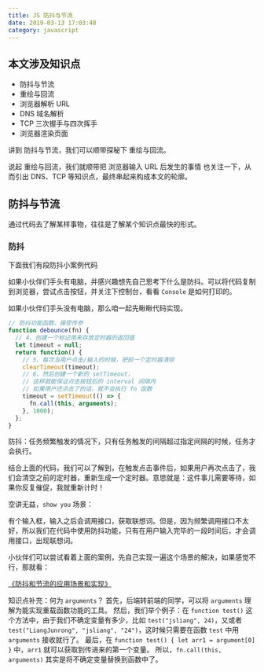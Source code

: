 ```yaml
---
title: JS 防抖与节流
date: 2019-03-13 17:03:48
category: javascript
---
```



## 本文涉及知识点

- 防抖与节流
- 重绘与回流
- 浏览器解析 URL
- DNS 域名解析
- TCP 三次握手与四次挥手
- 浏览器渲染页面


讲到 防抖与节流，我们可以顺带探秘下 重绘与回流。

说起 重绘与回流，我们就顺带把 浏览器输入 URL 后发生的事情 也关注一下，从而引出 DNS、TCP 等知识点，最终串起来构成本文的轮廓。


## 防抖与节流

通过代码去了解某样事物，往往是了解某个知识点最快的形式。

### 防抖

下面我们有段防抖小案例代码

如果小伙伴们手头有电脑，并感兴趣想先自己思考下什么是防抖。可以将代码复制到浏览器，尝试点击按钮，并关注下控制台，看看 `Console` 是如何打印的。


如果小伙伴们手头没有电脑，那么咱一起先瞅瞅代码实现。


```js
// 防抖功能函数，接受传参
function debounce(fn) {
  // 4、创建一个标记用来存放定时器的返回值
  let timeout = null;
  return function() {
    // 5、每次当用户点击/输入的时候，把前一个定时器清除
    clearTimeout(timeout);
    // 6、然后创建一个新的 setTimeout，
    // 这样就能保证点击按钮后的 interval 间隔内
    // 如果用户还点击了的话，就不会执行 fn 函数
    timeout = setTimeout(() => {
      fn.call(this, arguments);
    }, 1000);
  };
}
```

防抖：任务频繁触发的情况下，只有任务触发的间隔超过指定间隔的时候，任务才会执行。

结合上面的代码，我们可以了解到，在触发点击事件后，如果用户再次点击了，我们会清空之前的定时器，重新生成一个定时器。意思就是：这件事儿需要等待，如果你反复催促，我就重新计时！

空讲无益，`show you` 场景：

有个输入框，输入之后会调用接口，获取联想词。但是，因为频繁调用接口不太好，所以我们在代码中使用防抖功能，只有在用户输入完毕的一段时间后，才会调用接口，出现联想词。

小伙伴们可以尝试看着上面的案例，先自己实现一遍这个场景的解决，如果感觉不行，那就看：

[《防抖和节流的应用场景和实现》](https://www.codercto.com/a/35263.html)


知识点补充：何为 `arguments`？
首先，后端转前端的同学，可以将 `arguments` 理解为能实现重载函数功能的工具。
然后，我们举个例子：在 `function test()` 这个方法中，由于我们不确定变量有多少，比如 `test("jsliang", 24)`，又或者 `test("LiangJunrong", "jsliang", "24")`，这时候只需要在函数 `test` 中用 `arguments` 接收就行了。
最后，在 `function test() { let arr1 = argument[0] }` 中，`arr1` 就可以获取到传进来的第一个变量。
所以，`fn.call(this, arguments)` 其实是将不确定变量替换到函数中了。








